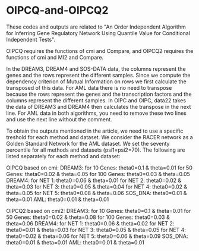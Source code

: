 # OIPCQ-and-OIPCQ2

These codes and outputs are related to "An Order Independent Algorithm for Inferring Gene Regulatory Network Using Quantile Value for Conditional Independent Tests".

OIPCQ requires the functions of cmi and Compare, and OIPCQ2 requires the functions of cmi and MI2 and Compare.

In the DREAM3, DREAM4 and SOS-DATA data, the columns represent the genes and the rows represent the different samples. Since we compute the dependency criterion of Mutual Information on rows we first calculate the transposed of this data.
For AML data there is no need to transpose because the rows represent the genes and the transcription factors and the columns represent the different samples.
In OIPC and OIPC, data22 takes the data of DREAM3 and DREAM4 then calculates the transpose in the next line.
For AML data in both algorithms, you need to remove these two lines and use the next line without the comment.

To obtain the outputs mentioned in the article, we need to use a specific treshold for each method and dataset.
We consider the RACER network as a Golden Standard Network for the AML dataset.
We set the seventy percentile for all methods and datasets (psi1=psi2=70).
The following are listed separately for each method and dataset:

OIPCQ based on cmi:
DREAM3:
for 10 Genes: theta0=0.1 & theta=0.01
for 50 Genes: theta0=0.02 & theta=0.05
for 100 Genes: theta0=0.03 & theta=0.05
DREAM4:
for NET 1: theta0=0.06 & theta=0.01
for NET 2: theta0=0.02 & theta=0.03
for NET 3: theta0=0.05 & theta=0.04
for NET 4: theta0=0.02 & theta=0.05
for NET 5: theta0=0.08 & theta=0.06
SOS_DNA:
theta0=0.01 & theta=0.01
AML:
theta0=0.01 & theta=0.01



OIPCQ2 based on cmi2:
DREAM3:
for 10 Genes: theta0=0.1 & theta=0.01
for 50 Genes: theta0=0.02 & theta=0.08
for 100 Genes: theta0=0.03 & theta=0.06
DREAM4:
for NET 1: theta0=0.06 & theta=0.02
for NET 2: theta0=0.01 & theta=0.03
for NET 3: theta0=0.05 & theta=0.05
for NET 4: theta0=0.02 & theta=0.06
for NET 5: theta0=0.06 & theta=0.09
SOS_DNA:
theta0=0.01 & theta=0.01
AML:
theta0=0.01 & theta=0.01
